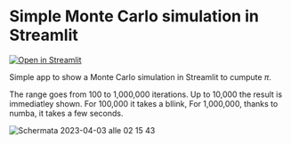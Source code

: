 # Simple Monte Carlo simulation in Streamlit
[![Open in Streamlit](https://static.streamlit.io/badges/streamlit_badge_black_white.svg)](https://adalseno-mc-pi-st-app-z0t5o2.streamlit.app/)

Simple app to show a Monte Carlo simulation in Streamlit to cumpute $\pi$.<br>


The range goes from 100 to 1,000,000 iterations. Up to 10,000 the result is immediatley shown. For 100,000 it takes a bllink, For 1,000,000, thanks to numba, it takes a few seconds.


![Schermata 2023-04-03 alle 02 15 43](https://user-images.githubusercontent.com/2405291/229386937-0d075628-90aa-45c2-b1f4-b25671180f1c.png)
